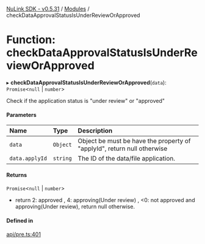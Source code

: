[NuLink SDK - v0.5.31](../README.md) / [Modules](../modules.md) / checkDataApprovalStatusIsUnderReviewOrApproved

# Function: checkDataApprovalStatusIsUnderReviewOrApproved

▸ **checkDataApprovalStatusIsUnderReviewOrApproved**(`data`): `Promise`<``null`` \| `number`\>

Check if the application status is "under review" or "approved"

#### Parameters

| Name | Type | Description |
| :------ | :------ | :------ |
| `data` | `Object` | Object be must be have the property of "applyId", return null otherwise |
| `data.applyId` | `string` | The ID of the data/file application. |

#### Returns

`Promise`<``null`` \| `number`\>

- return 2: approved , 4: approving(Under review) , <0: not approved and approving(Under review),  return null otherwise.

#### Defined in

[api/pre.ts:401](https://github.com/NuLink-network/nulink-sdk/blob/f3f9a8b/src/api/pre.ts#L401)
